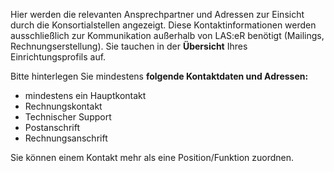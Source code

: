 Hier werden die relevanten Ansprechpartner und Adressen zur Einsicht durch die Konsortialstellen angezeigt.
Diese Kontaktinformationen werden ausschließlich zur Kommunikation außerhalb von LAS:eR benötigt (Mailings, Rechnungserstellung). Sie tauchen in der **Übersicht** Ihres Einrichtungsprofils auf. 
  
Bitte hinterlegen Sie mindestens **folgende Kontaktdaten und Adressen:**

* mindestens ein Hauptkontakt
* Rechnungskontakt
* Technischer Support
* Postanschrift
* Rechnungsanschrift

Sie können einem Kontakt mehr als eine Position/Funktion zuordnen.

